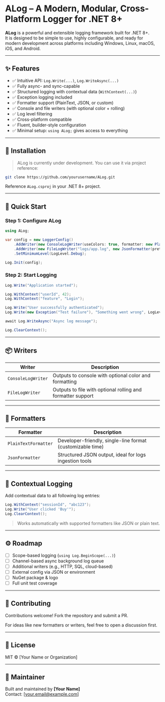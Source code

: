 # ALog – A Modern, Modular, Cross-Platform Logger for .NET 8+

**ALog** is a powerful and extensible logging framework built for .NET 8+.  
It is designed to be simple to use, highly configurable, and ready for modern development across platforms including Windows, Linux, macOS, iOS, and Android.

---

## ✨ Features

- ✅ Intuitive API: `Log.Write(...)`, `Log.WriteAsync(...)`
- ✅ Fully async- and sync-capable
- ✅ Structured logging with contextual data (`WithContext(...)`)
- ✅ Exception logging included
- ✅ Formatter support (PlainText, JSON, or custom)
- ✅ Console and file writers (with optional color + rolling)
- ✅ Log level filtering
- ✅ Cross-platform compatible
- ✅ Fluent, builder-style configuration
- ✅ Minimal setup: `using ALog;` gives access to everything

---

## 🔧 Installation

> ALog is currently under development. You can use it via project reference:

```bash
git clone https://github.com/yourusername/ALog.git
```

Reference `ALog.csproj` in your .NET 8+ project.

---

## 🚀 Quick Start

### Step 1: Configure ALog

```csharp
using ALog;

var config = new LoggerConfig()
    .AddWriter(new ConsoleLogWriter(useColors: true, formatter: new PlainTextFormatter("HH:mm:ss")))
    .AddWriter(new FileLogWriter("logs/app.log", new JsonFormatter(pretty: true), maxFileSizeInBytes: 1_048_576)) // 1 MB
    .SetMinimumLevel(LogLevel.Debug);

Log.Init(config);
```

### Step 2: Start Logging

```csharp
Log.Write("Application started");

Log.WithContext("userId", 42);
Log.WithContext("feature", "Login");

Log.Write("User successfully authenticated");
Log.Write(new Exception("Test failure"), "Something went wrong", LogLevel.Error);

await Log.WriteAsync("Async log message");

Log.ClearContext();
```

---

## 📦 Writers

| Writer             | Description                                                |
|--------------------|------------------------------------------------------------|
| `ConsoleLogWriter` | Outputs to console with optional color and formatting      |
| `FileLogWriter`    | Outputs to file with optional rolling and formatter support|

---

## 🎨 Formatters

| Formatter           | Description                                                |
|---------------------|------------------------------------------------------------|
| `PlainTextFormatter`| Developer-friendly, single-line format (customizable time)|
| `JsonFormatter`     | Structured JSON output, ideal for logs ingestion tools     |

---

## 🧠 Contextual Logging

Add contextual data to all following log entries:

```csharp
Log.WithContext("sessionId", "abc123");
Log.Write("User clicked 'Buy'");
Log.ClearContext();
```

> Works automatically with supported formatters like JSON or plain text.

---

## ⚙️ Roadmap

- [ ] Scope-based logging (`using Log.BeginScope(...)`)
- [ ] Channel-based async background log queue
- [ ] Additional writers (e.g., HTTP, SQL, cloud-based)
- [ ] External config via JSON or environment
- [ ] NuGet package & logo
- [ ] Full unit test coverage

---

## 🤝 Contributing

Contributions welcome! Fork the repository and submit a PR.

For ideas like new formatters or writers, feel free to open a discussion first.

---

## 📄 License

MIT © [Your Name or Organization]

---

## 👤 Maintainer

Built and maintained by **[Your Name]**  
Contact: [your.email@example.com]
